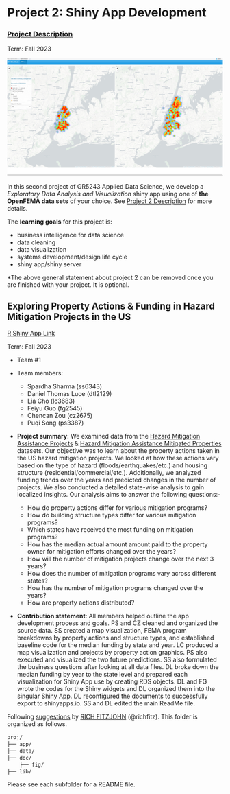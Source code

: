 # Project 2: Shiny App Development

### [Project Description](doc/project2_desc.md)

Term: Fall 2023

![screenshot](doc/figs/map.jpg)

In this second project of GR5243 Applied Data Science, we develop a *Exploratory Data Analysis and Visualization* shiny app using one of **the OpenFEMA data sets** of your choice. See [Project 2 Description](doc/project2_desc.md) for more details.  

The **learning goals** for this project is:

- business intelligence for data science
- data cleaning
- data visualization
- systems development/design life cycle
- shiny app/shiny server

*The above general statement about project 2 can be removed once you are finished with your project. It is optional.

##  Exploring Property Actions & Funding in Hazard Mitigation Projects in the US

[R Shiny App Link](https://dtdluce.shinyapps.io/FEMA_Hazard_Mitigation/)

Term: Fall 2023
+ Team #1
+ Team members:
	+ Spardha Sharma (ss6343)
	+ Daniel Thomas Luce (dtl2129)
	+ Lia Cho (lc3683)
	+ Feiyu Guo (fg2545)
	+ Chencan Zou (cz2675)
 	+ Puqi Song (ps3387)

+ **Project summary**: We examined data from the [Hazard Mitigation Assistance Projects](https://www.fema.gov/openfema-data-page/hazard-mitigation-assistance-projects-v3) & [Hazard Mitigation Assistance Mitigated Properties](https://www.fema.gov/openfema-data-page/hazard-mitigation-assistance-mitigated-properties-v3) datasets. Our objective was to learn about the property actions taken in the US hazard mitigation projects. We looked at how these actions vary based on the type of hazard (floods/earthquakes/etc.) and housing structure (residential/commercial/etc.). Additionally, we analyzed funding trends over the years and predicted changes in the number of projects. We also conducted a detailed state-wise analysis to gain localized insights. Our analysis aims to answer the following questions:-

  + How do property actions differ for various mitigation programs? 
  + How do building structure types differ for various mitigation programs?
  + Which states have received the most funding on mitigation programs?
  + How has the median actual amount amount paid to the property owner for mitigation efforts changed over the years?
  + How will the number of mitigation projects change over the next 3 years?
  + How does the number of mitigation programs vary across different states?
  + How has the number of mitigation programs changed over the years?
  + How are property actions distributed?

+ **Contribution statement**: All members helped outline the app development process and goals.
PS and CZ cleaned and organized the source data. SS created a map visualization, FEMA program
breakdowns by property actions and structure types, and established baseline code for the median
funding by state and year. LC produced a map visualization and projects by property action
graphics. PS also executed and visualized the two future predictions. SS also formulated the
business questions after looking at all data files. DL broke down the median funding by year to the
state level and prepared each visualization for Shiny App use by creating RDS objects.
DL and FG wrote the codes for the Shiny widgets and DL organized them into the singular Shiny App.
DL reconfigured the documents to successfully export to shinyapps.io. SS and DL edited the main ReadMe file.

Following [suggestions](http://nicercode.github.io/blog/2013-04-05-projects/) by [RICH FITZJOHN](http://nicercode.github.io/about/#Team) (@richfitz). This folder is organized as follows.

```
proj/
├── app/
├── data/
├── doc/
    ├── fig/
├── lib/

```

Please see each subfolder for a README file.

